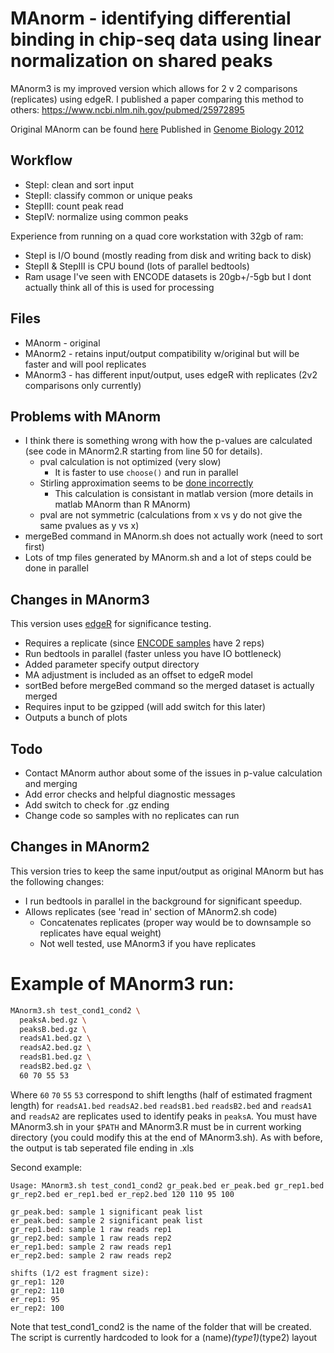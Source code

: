 # MAnorm - identifying differential binding in chip-seq data using linear normalization on shared peaks

MAnorm3 is my improved version which allows for 2 v 2 comparisons (replicates) using edgeR. I published a paper comparing this method to others: https://www.ncbi.nlm.nih.gov/pubmed/25972895

Original MAnorm can be found [here](http://bcb.dfci.harvard.edu/~gcyuan/MAnorm/R_tutorial.html) 
Published in [Genome Biology 2012](http://www.ncbi.nlm.nih.gov/pubmed/22424423)

Workflow
--------
* StepI: clean and sort input
* StepII: classify common or unique peaks
* StepIII: count peak read
* StepIV: normalize using common peaks

Experience from running on a quad core workstation with 32gb of ram: 
* StepI is I/O bound (mostly reading from disk and writing back to disk)
* StepII & StepIII is CPU bound (lots of parallel bedtools)
* Ram usage I've seen with ENCODE datasets is 20gb+/-5gb but I dont actually think all of this is used for processing

Files
-----
* MAnorm - original
* MAnorm2 - retains input/output compatibility w/original but will be faster and will pool replicates
* MAnorm3 - has different input/output, uses edgeR with replicates (2v2 comparisons only currently)

Problems with MAnorm
--------------------
* I think there is something wrong with how the p-values are calculated (see code in MAnorm2.R starting from line 50 for details). 
  * pval calculation is not optimized (very slow)
    * It is faster to use `choose()` and run in parallel
  * Stirling approximation seems to be [done incorrectly](http://stats.stackexchange.com/questions/47997/unknown-p-value-calculation)
    * This calculation is consistant in matlab version (more details in matlab MAnorm than R MAnorm)
  * pval are not symmetric (calculations from x vs y do not give the same pvalues as y vs x)
* mergeBed command in MAnorm.sh does not actually work (need to sort first)
* Lots of tmp files generated by MAnorm.sh and a lot of steps could be done in parallel
  
Changes in MAnorm3
---------------------
This version uses [edgeR](http://www.bioconductor.org/packages/release/bioc/html/edgeR.html) for significance testing.
* Requires a replicate (since [ENCODE samples](http://ftp.ebi.ac.uk/pub/databases/ensembl/encode/integration_data_jan2011/byDataType/mappedReads/) have 2 reps)
* Run bedtools in parallel (faster unless you have IO bottleneck)
* Added parameter specify output directory
* MA adjustment is included as an offset to edgeR model
* sortBed before mergeBed command so the merged dataset is actually merged
* Requires input to be gzipped (will add switch for this later)
* Outputs a bunch of plots

Todo
----
* Contact MAnorm author about some of the issues in p-value calculation and merging
* Add error checks and helpful diagnostic messages
* Add switch to check for .gz ending
* Change code so samples with no replicates can run

Changes in MAnorm2
---------------------
This version tries to keep the same input/output as original MAnorm but has the following changes:
* I run bedtools in parallel in the background for significant speedup.
* Allows replicates (see 'read in' section of MAnorm2.sh code)
  * Concatenates replicates (proper way would be to downsample so replicates have equal weight)
  * Not well tested, use MAnorm3 if you have replicates

# Example of MAnorm3 run:
```bash
MAnorm3.sh test_cond1_cond2 \
  peaksA.bed.gz \
  peaksB.bed.gz \
  readsA1.bed.gz \
  readsA2.bed.gz \
  readsB1.bed.gz \
  readsB2.bed.gz \
  60 70 55 53
```
      
Where `60` `70` `55` `53` correspond to shift lengths (half of estimated fragment length) for `readsA1.bed` `readsA2.bed` `readsB1.bed` `readsB2.bed` 
and `readsA1` and `readsA2` are replicates used to identify peaks in `peaksA`. You must have MAnorm3.sh in your `$PATH` and MAnorm3.R must
be in current working directory (you could modify this at the end of MAnorm3.sh). As with before, the output is tab seperated file ending in .xls

Second example:

    Usage: MAnorm3.sh test_cond1_cond2 gr_peak.bed er_peak.bed gr_rep1.bed gr_rep2.bed er_rep1.bed er_rep2.bed 120 110 95 100

    gr_peak.bed: sample 1 significant peak list
    er_peak.bed: sample 2 significant peak list
    gr_rep1.bed: sample 1 raw reads rep1
    gr_rep2.bed: sample 1 raw reads rep2
    er_rep1.bed: sample 2 raw reads rep1
    er_rep2.bed: sample 2 raw reads rep2

    shifts (1/2 est fragment size):
    gr_rep1: 120
    gr_rep2: 110
    er_rep1: 95
    er_rep2: 100

Note that test_cond1_cond2 is the name of the folder that will be created. The script is currently hardcoded to look for a (name)_(type1)_(type2) layout
